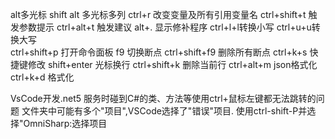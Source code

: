 alt多光标
shift alt 多光标多列
ctrl+r 改变变量及所有引用变量名
ctrl+shift+t 触发参数提示
ctrl+alt+t 触发建议
alt+. 显示修补程序
ctrl+l+l转换小写
ctrl+u+u转换大写   
ctrl+shift+p 打开命令面板
f9 切换断点
ctrl+shift+f9 删除所有断点
ctrl+k+s  快捷键修改
shift+enter 光标换行
ctrl+shift+k 删除当前行
ctrl+alt+m json格式化
ctrl+k+d 格式化

VsCode开发.net5 服务时碰到C#的类、方法等使用ctrl+鼠标左键都无法跳转的问题
文件夹中可能有多个"项目",VSCode选择了"错误"项目.
使用ctrl-shift-P并选择"OmniSharp:选择项目